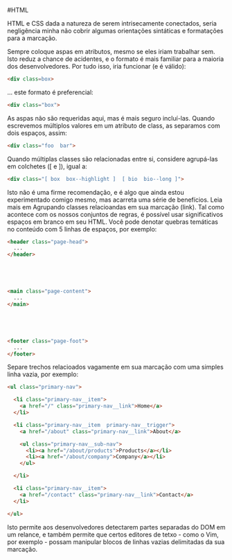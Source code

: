#HTML

HTML e CSS dada a natureza de serem intrisecamente conectados, seria negligência minha não cobrir algumas orientações sintáticas e formatações para a marcação.

Sempre coloque aspas em atributos, mesmo se eles iriam trabalhar sem. Isto reduz a chance de acidentes, e o formato é mais familiar para a maioria dos desenvolvedores. Por tudo isso, iria funcionar (e é válido):

```html
<div class=box>
```

... este formato é preferencial:

```html
<div class="box">
```

As aspas não são requeridas aqui, mas é mais seguro incluí-las.
Quando escrevemos múltiplos valores em um atributo de class, as separamos com dois espaços, assim:

```html
<div class="foo  bar">
```

Quando múltiplas classes são relacionadas entre si, considere agrupá-las em colchetes ([ e ]), igual a:

```html
<div class="[ box  box--highlight ]  [ bio  bio--long ]">
```

Isto não é uma firme recomendação, e é algo que ainda estou experimentado comigo mesmo, mas acarreta uma série de benefícios. Leia mais em Agrupando classes relacioandas em sua marcação (link).
Tal como acontece com os nossos conjuntos de regras, é possível usar significativos espaços em branco em seu HTML. Você pode denotar quebras temáticas no conteúdo com 5 linhas de espaços, por exemplo:

```html
<header class="page-head">
  ...
</header>





<main class="page-content">
  ...
</main>





<footer class="page-foot">
  ...
</footer>
```

Separe trechos relacioados vagamente em sua marcação com uma simples linha vazia, por exemplo:

```html
<ul class="primary-nav">

  <li class="primary-nav__item">
    <a href="/" class="primary-nav__link">Home</a>
  </li>

  <li class="primary-nav__item  primary-nav__trigger">
    <a href="/about" class="primary-nav__link">About</a>

    <ul class="primary-nav__sub-nav">
      <li><a href="/about/products">Products</a></li>
      <li><a href="/about/company">Company</a></li>
    </ul>

  </li>

  <li class="primary-nav__item">
    <a href="/contact" class="primary-nav__link">Contact</a>
  </li>

</ul>
```

Isto permite aos desenvolvedores detectarem partes separadas do DOM em um relance, e também permite que certos editores de tetxo - como o Vim, por exemplo - possam manipular blocos de linhas vazias delimitadas da sua marcação.
